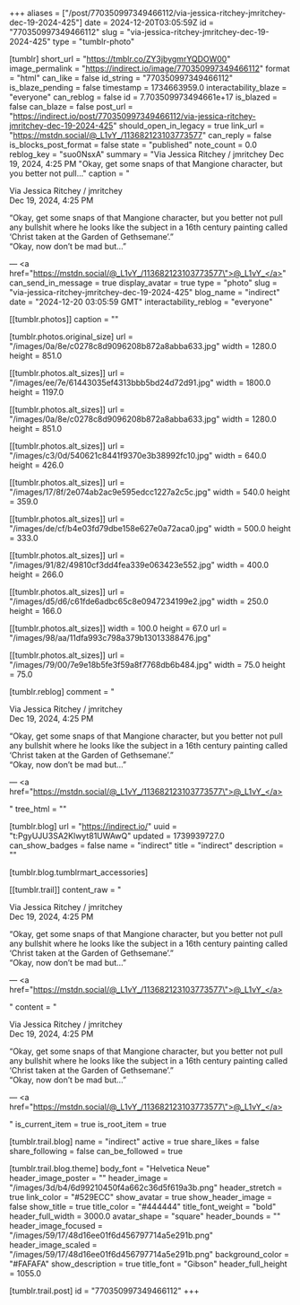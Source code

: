+++
aliases = ["/post/770350997349466112/via-jessica-ritchey-jmritchey-dec-19-2024-425"]
date = 2024-12-20T03:05:59Z
id = "770350997349466112"
slug = "via-jessica-ritchey-jmritchey-dec-19-2024-425"
type = "tumblr-photo"

[tumblr]
short_url = "https://tmblr.co/ZY3jbygmrYQDOW00"
image_permalink = "https://indirect.io/image/770350997349466112"
format = "html"
can_like = false
id_string = "770350997349466112"
is_blaze_pending = false
timestamp = 1734663959.0
interactability_blaze = "everyone"
can_reblog = false
id = 7.703509973494661e+17
is_blazed = false
can_blaze = false
post_url = "https://indirect.io/post/770350997349466112/via-jessica-ritchey-jmritchey-dec-19-2024-425"
should_open_in_legacy = true
link_url = "https://mstdn.social/@_L1vY_/113682123103773577"
can_reply = false
is_blocks_post_format = false
state = "published"
note_count = 0.0
reblog_key = "suo0NsxA"
summary = "Via Jessica Ritchey / jmritchey Dec 19, 2024, 4:25 PM \"Okay, get some snaps of that Mangione character, but you better not pull..."
caption = "<p>Via Jessica Ritchey / jmritchey<br/>Dec 19, 2024, 4:25 PM</p><p>&ldquo;Okay, get some snaps of that Mangione character, but you better not pull any bullshit where he looks like the subject in a 16th century painting called &lsquo;Christ taken at the Garden of Gethsemane&rsquo;.&rdquo; <br/>&ldquo;Okay, now don&rsquo;t be mad but&hellip;&rdquo;</p> — <a href=\"https://mstdn.social/@_L1vY_/113682123103773577\">@_L1vY_</a>"
can_send_in_message = true
display_avatar = true
type = "photo"
slug = "via-jessica-ritchey-jmritchey-dec-19-2024-425"
blog_name = "indirect"
date = "2024-12-20 03:05:59 GMT"
interactability_reblog = "everyone"

[[tumblr.photos]]
caption = ""

[tumblr.photos.original_size]
url = "/images/0a/8e/c0278c8d9096208b872a8abba633.jpg"
width = 1280.0
height = 851.0

[[tumblr.photos.alt_sizes]]
url = "/images/ee/7e/61443035ef4313bbb5bd24d72d91.jpg"
width = 1800.0
height = 1197.0

[[tumblr.photos.alt_sizes]]
url = "/images/0a/8e/c0278c8d9096208b872a8abba633.jpg"
width = 1280.0
height = 851.0

[[tumblr.photos.alt_sizes]]
url = "/images/c3/0d/540621c8441f9370e3b38992fc10.jpg"
width = 640.0
height = 426.0

[[tumblr.photos.alt_sizes]]
url = "/images/17/8f/2e074ab2ac9e595edcc1227a2c5c.jpg"
width = 540.0
height = 359.0

[[tumblr.photos.alt_sizes]]
url = "/images/de/cf/b4e03fd79dbe158e627e0a72aca0.jpg"
width = 500.0
height = 333.0

[[tumblr.photos.alt_sizes]]
url = "/images/91/82/49810cf3dd4fea339e063423e552.jpg"
width = 400.0
height = 266.0

[[tumblr.photos.alt_sizes]]
url = "/images/d5/d6/c61fde6adbc65c8e0947234199e2.jpg"
width = 250.0
height = 166.0

[[tumblr.photos.alt_sizes]]
width = 100.0
height = 67.0
url = "/images/98/aa/11dfa993c798a379b13013388476.jpg"

[[tumblr.photos.alt_sizes]]
url = "/images/79/00/7e9e18b5fe3f59a8f7768db6b484.jpg"
width = 75.0
height = 75.0

[tumblr.reblog]
comment = "<p><p>Via Jessica Ritchey / jmritchey<br>Dec 19, 2024, 4:25 PM</p><p>“Okay, get some snaps of that Mangione character, but you better not pull any bullshit where he looks like the subject in a 16th century painting called ‘Christ taken at the Garden of Gethsemane’.” <br>“Okay, now don’t be mad but…”</p> — <a href=\"https://mstdn.social/@_L1vY_/113682123103773577\">@_L1vY_</a></p>"
tree_html = ""

[tumblr.blog]
url = "https://indirect.io/"
uuid = "t:PgyUJU3SA2Klwyt81UWAwQ"
updated = 1739939727.0
can_show_badges = false
name = "indirect"
title = "indirect"
description = ""

[tumblr.blog.tumblrmart_accessories]

[[tumblr.trail]]
content_raw = "<p><p>Via Jessica Ritchey / jmritchey<br>Dec 19, 2024, 4:25 PM</p><p>“Okay, get some snaps of that Mangione character, but you better not pull any bullshit where he looks like the subject in a 16th century painting called ‘Christ taken at the Garden of Gethsemane’.” <br>“Okay, now don’t be mad but…”</p> — <a href=\"https://mstdn.social/@_L1vY_/113682123103773577\">@_L1vY_</a></p>"
content = "<p><p>Via Jessica Ritchey / jmritchey<br />Dec 19, 2024, 4:25 PM</p><p>&ldquo;Okay, get some snaps of that Mangione character, but you better not pull any bullshit where he looks like the subject in a 16th century painting called &lsquo;Christ taken at the Garden of Gethsemane&rsquo;.&rdquo; <br />&ldquo;Okay, now don&rsquo;t be mad but&hellip;&rdquo;</p> &mdash; <a href=\"https://mstdn.social/@_L1vY_/113682123103773577\">@_L1vY_</a></p>"
is_current_item = true
is_root_item = true

[tumblr.trail.blog]
name = "indirect"
active = true
share_likes = false
share_following = false
can_be_followed = true

[tumblr.trail.blog.theme]
body_font = "Helvetica Neue"
header_image_poster = ""
header_image = "/images/3d/b4/6d99210450f4a662c36d5f619a3b.png"
header_stretch = true
link_color = "#529ECC"
show_avatar = true
show_header_image = false
show_title = true
title_color = "#444444"
title_font_weight = "bold"
header_full_width = 3000.0
avatar_shape = "square"
header_bounds = ""
header_image_focused = "/images/59/17/48d16ee01f6d456797714a5e291b.png"
header_image_scaled = "/images/59/17/48d16ee01f6d456797714a5e291b.png"
background_color = "#FAFAFA"
show_description = true
title_font = "Gibson"
header_full_height = 1055.0

[tumblr.trail.post]
id = "770350997349466112"
+++
